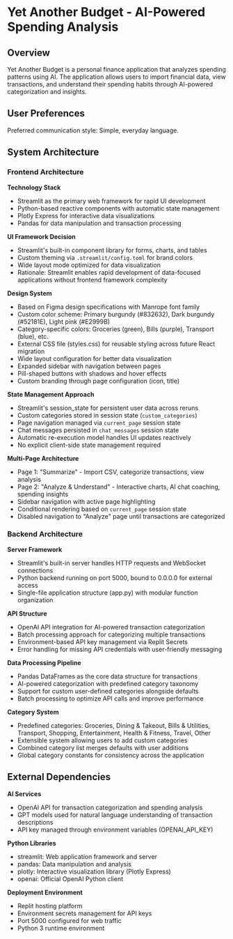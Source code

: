 # Yet Another Budget - AI-Powered Spending Analysis

## Overview

Yet Another Budget is a personal finance application that analyzes spending patterns using AI. The application allows users to import financial data, view transactions, and understand their spending habits through AI-powered categorization and insights.

## User Preferences

Preferred communication style: Simple, everyday language.

## System Architecture

### Frontend Architecture

**Technology Stack**
- Streamlit as the primary web framework for rapid UI development
- Python-based reactive components with automatic state management
- Plotly Express for interactive data visualizations
- Pandas for data manipulation and transaction processing

**UI Framework Decision**
- Streamlit's built-in component library for forms, charts, and tables
- Custom theming via `.streamlit/config.toml` for brand colors
- Wide layout mode optimized for data visualization
- Rationale: Streamlit enables rapid development of data-focused applications without frontend framework complexity

**Design System**
- Based on Figma design specifications with Manrope font family
- Custom color scheme: Primary burgundy (#832632), Dark burgundy (#52181E), Light pink (#E2999B)
- Category-specific colors: Groceries (green), Bills (purple), Transport (blue), etc.
- External CSS file (styles.css) for reusable styling across future React migration
- Wide layout configuration for better data visualization
- Expanded sidebar with navigation between pages
- Pill-shaped buttons with shadows and hover effects
- Custom branding through page configuration (icon, title)

**State Management Approach**
- Streamlit's session_state for persistent user data across reruns
- Custom categories stored in session state (`custom_categories`)
- Page navigation managed via `current_page` session state
- Chat messages persisted in `chat_messages` session state
- Automatic re-execution model handles UI updates reactively
- No explicit client-side state management required

**Multi-Page Architecture**
- Page 1: "Summarize" - Import CSV, categorize transactions, view analysis
- Page 2: "Analyze & Understand" - Interactive charts, AI chat coaching, spending insights
- Sidebar navigation with active page highlighting
- Conditional rendering based on `current_page` session state
- Disabled navigation to "Analyze" page until transactions are categorized

### Backend Architecture

**Server Framework**
- Streamlit's built-in server handles HTTP requests and WebSocket connections
- Python backend running on port 5000, bound to 0.0.0.0 for external access
- Single-file application structure (app.py) with modular function organization

**API Structure**
- OpenAI API integration for AI-powered transaction categorization
- Batch processing approach for categorizing multiple transactions
- Environment-based API key management via Replit Secrets
- Error handling for missing API credentials with user-friendly messaging

**Data Processing Pipeline**
- Pandas DataFrames as the core data structure for transactions
- AI-powered categorization with predefined category taxonomy
- Support for custom user-defined categories alongside defaults
- Batch processing to optimize API calls and improve performance

**Category System**
- Predefined categories: Groceries, Dining & Takeout, Bills & Utilities, Transport, Shopping, Entertainment, Health & Fitness, Travel, Other
- Extensible system allowing users to add custom categories
- Combined category list merges defaults with user additions
- Global category constants for consistency across the application

## External Dependencies

**AI Services**
- OpenAI API for transaction categorization and spending analysis
- GPT models used for natural language understanding of transaction descriptions
- API key managed through environment variables (OPENAI_API_KEY)

**Python Libraries**
- streamlit: Web application framework and server
- pandas: Data manipulation and analysis
- plotly: Interactive visualization library (Plotly Express)
- openai: Official OpenAI Python client

**Deployment Environment**
- Replit hosting platform
- Environment secrets management for API keys
- Port 5000 configured for web traffic
- Python 3 runtime environment